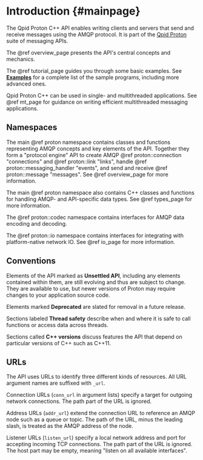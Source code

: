# Introduction {#mainpage}

The Qpid Proton C++ API enables writing clients and servers that send
and receive messages using the AMQP protocol. It is part of the
[Qpid Proton](https://qpid.apache.org/proton/index.html) suite of
messaging APIs.

The @ref overview_page presents the API's central concepts and
mechanics.

The @ref tutorial_page guides you through some basic examples.  See
[**Examples**](examples.html) for a complete list of the sample
programs, including more advanced ones.

Qpid Proton C++ can be used in single- and multithreaded applications.
See @ref mt_page for guidance on writing efficient multithreaded
messaging applications.

## Namespaces

The main @ref proton namespace contains classes and functions
representing AMQP concepts and key elements of the API.  Together they
form a "protocol engine" API to create AMQP @ref proton::connection
"connections" and @ref proton::link "links", handle @ref
proton::messaging\_handler "events", and send and receive @ref
proton::message "messages".  See @ref overview_page for more
information.

The main @ref proton namespace also contains C++ classes and functions
for handling AMQP- and API-specific data types. See @ref types_page
for more information.

The @ref proton::codec namespace contains interfaces for AMQP data
encoding and decoding.

The @ref proton::io namespace contains interfaces for integrating with
platform-native network IO.  See @ref io_page for more information.

## Conventions

Elements of the API marked as **Unsettled API**, including any
elements contained within them, are still evolving and thus are
subject to change.  They are available to use, but newer versions of
Proton may require changes to your application source code.

Elements marked **Deprecated** are slated for removal in a future
release.

Sections labeled **Thread safety** describe when and where it is safe
to call functions or access data across threads.

Sections called **C++ versions** discuss features the API that depend
on particular versions of C++ such as C++11.

## URLs

The API uses URLs to identify three different kinds of resources.  All
URL argument names are suffixed with `_url`.

Connection URLs (`conn_url` in argument lists) specify a target for
outgoing network connections.  The path part of the URL is ignored.

Address URLs (`addr_url`) extend the connection URL to reference an
AMQP node such as a queue or topic.  The path of the URL, minus the
leading slash, is treated as the AMQP address of the node.

Listener URLs (`listen_url`) specify a local network address and port for
accepting incoming TCP connections.  The path part of the URL is ignored.
The host part may be empty, meaning "listen on all available interfaces".
